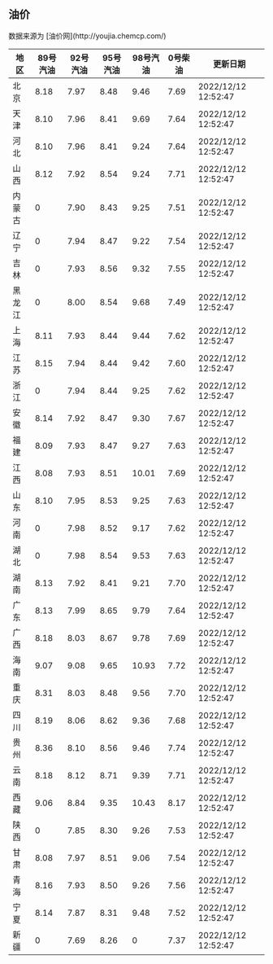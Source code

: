 
<!DOCTYPE html>
<html lang="zh-cn">
<head>
<link href="https://cdn.jsdelivr.net/gh/RookieFanzk/link/github.css" rel="stylesheet">
</head>

<body>
<h2>油价</h2>
<p>数据来源为 [油价网](http://youjia.chemcp.com/) </p>
<table>
<thead>
<tr>
<th>地区</th>
<th>89号汽油</th>
<th>92号汽油</th>
<th>95号汽油</th>
<th>98号汽油</th>
<th>0号柴油</th>
<th>更新日期</th>
</tr>
</thead>
<tbody>
<tr>
<td>北京</td>
<td>8.18</td>
<td>7.97</td>
<td>8.48</td>
<td>9.46</td>
<td>7.69</td>
<td>2022/12/12 12:52:47</td>
</tr>
<tr>
<td>天津</td>
<td>8.10</td>
<td>7.96</td>
<td>8.41</td>
<td>9.69</td>
<td>7.64</td>
<td>2022/12/12 12:52:47</td>
</tr>
<tr>
<td>河北</td>
<td>8.10</td>
<td>7.96</td>
<td>8.41</td>
<td>9.24</td>
<td>7.64</td>
<td>2022/12/12 12:52:47</td>
</tr>
<tr>
<td>山西</td>
<td>8.12</td>
<td>7.92</td>
<td>8.54</td>
<td>9.24</td>
<td>7.71</td>
<td>2022/12/12 12:52:47</td>
</tr>
<tr>
<td>内蒙古</td>
<td>0</td>
<td>7.90</td>
<td>8.43</td>
<td>9.25</td>
<td>7.51</td>
<td>2022/12/12 12:52:47</td>
</tr>
<tr>
<td>辽宁</td>
<td>0</td>
<td>7.94</td>
<td>8.47</td>
<td>9.22</td>
<td>7.54</td>
<td>2022/12/12 12:52:47</td>
</tr>
<tr>
<td>吉林</td>
<td>0</td>
<td>7.93</td>
<td>8.56</td>
<td>9.32</td>
<td>7.55</td>
<td>2022/12/12 12:52:47</td>
</tr>
<tr>
<td>黑龙江</td>
<td>0</td>
<td>8.00</td>
<td>8.54</td>
<td>9.68</td>
<td>7.49</td>
<td>2022/12/12 12:52:47</td>
</tr>
<tr>
<td>上海</td>
<td>8.11</td>
<td>7.93</td>
<td>8.44</td>
<td>9.44</td>
<td>7.62</td>
<td>2022/12/12 12:52:47</td>
</tr>
<tr>
<td>江苏</td>
<td>8.15</td>
<td>7.94</td>
<td>8.44</td>
<td>9.42</td>
<td>7.60</td>
<td>2022/12/12 12:52:47</td>
</tr>
<tr>
<td>浙江</td>
<td>0</td>
<td>7.94</td>
<td>8.44</td>
<td>9.25</td>
<td>7.62</td>
<td>2022/12/12 12:52:47</td>
</tr>
<tr>
<td>安徽</td>
<td>8.14</td>
<td>7.92</td>
<td>8.47</td>
<td>9.30</td>
<td>7.67</td>
<td>2022/12/12 12:52:47</td>
</tr>
<tr>
<td>福建</td>
<td>8.09</td>
<td>7.93</td>
<td>8.47</td>
<td>9.27</td>
<td>7.63</td>
<td>2022/12/12 12:52:47</td>
</tr>
<tr>
<td>江西</td>
<td>8.08</td>
<td>7.93</td>
<td>8.51</td>
<td>10.01</td>
<td>7.69</td>
<td>2022/12/12 12:52:47</td>
</tr>
<tr>
<td>山东</td>
<td>8.10</td>
<td>7.95</td>
<td>8.53</td>
<td>9.25</td>
<td>7.63</td>
<td>2022/12/12 12:52:47</td>
</tr>
<tr>
<td>河南</td>
<td>0</td>
<td>7.98</td>
<td>8.52</td>
<td>9.17</td>
<td>7.62</td>
<td>2022/12/12 12:52:47</td>
</tr>
<tr>
<td>湖北</td>
<td>0</td>
<td>7.98</td>
<td>8.54</td>
<td>9.53</td>
<td>7.63</td>
<td>2022/12/12 12:52:47</td>
</tr>
<tr>
<td>湖南</td>
<td>8.13</td>
<td>7.92</td>
<td>8.41</td>
<td>9.21</td>
<td>7.70</td>
<td>2022/12/12 12:52:47</td>
</tr>
<tr>
<td>广东</td>
<td>8.13</td>
<td>7.99</td>
<td>8.65</td>
<td>9.79</td>
<td>7.64</td>
<td>2022/12/12 12:52:47</td>
</tr>
<tr>
<td>广西</td>
<td>8.18</td>
<td>8.03</td>
<td>8.67</td>
<td>9.78</td>
<td>7.69</td>
<td>2022/12/12 12:52:47</td>
</tr>
<tr>
<td>海南</td>
<td>9.07</td>
<td>9.08</td>
<td>9.65</td>
<td>10.93</td>
<td>7.72</td>
<td>2022/12/12 12:52:47</td>
</tr>
<tr>
<td>重庆</td>
<td>8.31</td>
<td>8.03</td>
<td>8.48</td>
<td>9.56</td>
<td>7.70</td>
<td>2022/12/12 12:52:47</td>
</tr>
<tr>
<td>四川</td>
<td>8.19</td>
<td>8.06</td>
<td>8.62</td>
<td>9.36</td>
<td>7.68</td>
<td>2022/12/12 12:52:47</td>
</tr>
<tr>
<td>贵州</td>
<td>8.36</td>
<td>8.10</td>
<td>8.56</td>
<td>9.46</td>
<td>7.74</td>
<td>2022/12/12 12:52:47</td>
</tr>
<tr>
<td>云南</td>
<td>8.18</td>
<td>8.12</td>
<td>8.71</td>
<td>9.39</td>
<td>7.71</td>
<td>2022/12/12 12:52:47</td>
</tr>
<tr>
<td>西藏</td>
<td>9.06</td>
<td>8.84</td>
<td>9.35</td>
<td>10.43</td>
<td>8.17</td>
<td>2022/12/12 12:52:47</td>
</tr>
<tr>
<td>陕西</td>
<td>0</td>
<td>7.85</td>
<td>8.30</td>
<td>9.26</td>
<td>7.53</td>
<td>2022/12/12 12:52:47</td>
</tr>
<tr>
<td>甘肃</td>
<td>8.08</td>
<td>7.97</td>
<td>8.51</td>
<td>9.06</td>
<td>7.54</td>
<td>2022/12/12 12:52:47</td>
</tr>
<tr>
<td>青海</td>
<td>8.16</td>
<td>7.93</td>
<td>8.50</td>
<td>9.26</td>
<td>7.56</td>
<td>2022/12/12 12:52:47</td>
</tr>
<tr>
<td>宁夏</td>
<td>8.14</td>
<td>7.87</td>
<td>8.31</td>
<td>9.48</td>
<td>7.52</td>
<td>2022/12/12 12:52:47</td>
</tr>
<tr>
<td>新疆</td>
<td>0</td>
<td>7.69</td>
<td>8.26</td>
<td>0</td>
<td>7.37</td>
<td>2022/12/12 12:52:47</td>
</tr>
</tbody>
</table>
</body>
</html>
